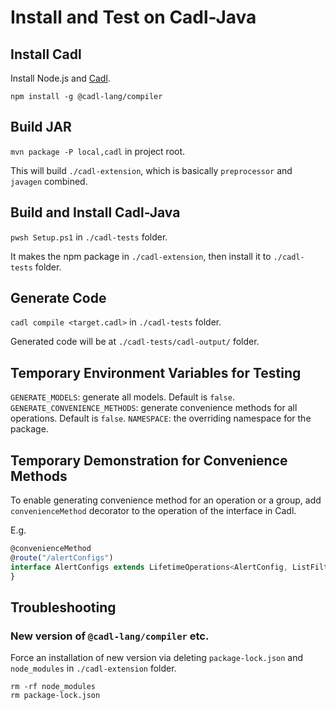# Install and Test on Cadl-Java

## Install Cadl

Install Node.js and [Cadl](https://github.com/microsoft/cadl/).

```shell
npm install -g @cadl-lang/compiler
```

## Build JAR

`mvn package -P local,cadl` in project root.

This will build `./cadl-extension`, which is basically `preprocessor` and `javagen` combined.

## Build and Install Cadl-Java

`pwsh Setup.ps1` in `./cadl-tests` folder.

It makes the npm package in `./cadl-extension`, then install it to `./cadl-tests` folder.

## Generate Code

`cadl compile <target.cadl>` in `./cadl-tests` folder.

Generated code will be at `./cadl-tests/cadl-output/` folder.

## Temporary Environment Variables for Testing

`GENERATE_MODELS`: generate all models. Default is `false`.
`GENERATE_CONVENIENCE_METHODS`: generate convenience methods for all operations. Default is `false`.
`NAMESPACE`: the overriding namespace for the package.

## Temporary Demonstration for Convenience Methods

To enable generating convenience method for an operation or a group, add `convenienceMethod` decorator to the operation of the interface in Cadl.

E.g.
```typescript
@convenienceMethod
@route("/alertConfigs")
interface AlertConfigs extends LifetimeOperations<AlertConfig, ListFilters> {
}
```

## Troubleshooting

### New version of `@cadl-lang/compiler` etc.

Force an installation of new version via deleting `package-lock.json` and `node_modules` in `./cadl-extension` folder.

```shell
rm -rf node_modules
rm package-lock.json
```
